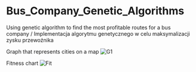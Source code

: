 # Bus_Company_Genetic_Algorithms
Using genetic algorithm to find the most profitable routes for a bus company / Implementacja algorytmu genetycznego w celu maksymalizacji zysku przewoźnika

Graph that represents cities on a map
![G1](https://user-images.githubusercontent.com/37414943/60082755-b149ad00-9734-11e9-971f-d8004ace4970.JPG)

Fitness chart
![Fit](https://user-images.githubusercontent.com/37414943/60082839-e1914b80-9734-11e9-9d95-ee1c39032d83.JPG)

